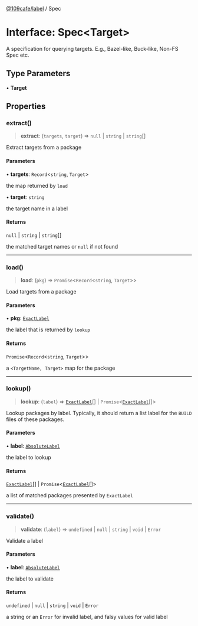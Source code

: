[@109cafe/label](index.md) / Spec

# Interface: Spec\<Target\>

A specification for querying targets. E.g., Bazel-like, Buck-like, Non-FS Spec etc.

## Type Parameters

• **Target**

## Properties

### extract()

> **extract**: (`targets`, `target`) => `null` \| `string` \| `string`[]

Extract targets from a package

#### Parameters

• **targets**: `Record`\<`string`, `Target`\>

the map returned by `load`

• **target**: `string`

the target name in a label

#### Returns

`null` \| `string` \| `string`[]

the matched target names or `null` if not found

***

### load()

> **load**: (`pkg`) => `Promise`\<`Record`\<`string`, `Target`\>\>

Load targets from a package

#### Parameters

• **pkg**: [`ExactLabel`](Interface.ExactLabel.md)

the label that is returned by `lookup`

#### Returns

`Promise`\<`Record`\<`string`, `Target`\>\>

a `<TargetName, Target>` map for the package

***

### lookup()

> **lookup**: (`label`) => [`ExactLabel`](Interface.ExactLabel.md)[] \| `Promise`\<[`ExactLabel`](Interface.ExactLabel.md)[]\>

Lookup packages by label. Typically, it should return a list label for the `BUILD` files of these packages.

#### Parameters

• **label**: [`AbsoluteLabel`](Interface.AbsoluteLabel.md)

the label to lookup

#### Returns

[`ExactLabel`](Interface.ExactLabel.md)[] \| `Promise`\<[`ExactLabel`](Interface.ExactLabel.md)[]\>

a list of matched packages presented by `ExactLabel`

***

### validate()

> **validate**: (`label`) => `undefined` \| `null` \| `string` \| `void` \| `Error`

Validate a label

#### Parameters

• **label**: [`AbsoluteLabel`](Interface.AbsoluteLabel.md)

the label to validate

#### Returns

`undefined` \| `null` \| `string` \| `void` \| `Error`

a string or an `Error` for invalid label, and falsy values for valid label
